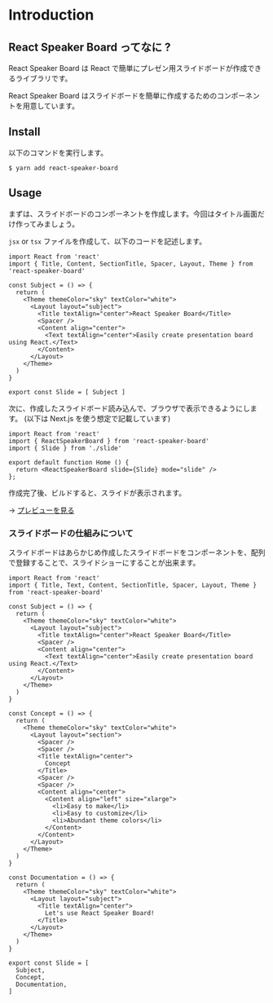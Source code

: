 # Introduction

## React Speaker Board ってなに ?

React Speaker Board は React で簡単にプレゼン用スライドボードが作成できるライブラリです。

React Speaker Board はスライドボードを簡単に作成するためのコンポーネントを用意しています。

## Install

以下のコマンドを実行します。

```txt: shell
$ yarn add react-speaker-board
```

## Usage

まずは、スライドボードのコンポーネントを作成します。今回はタイトル画面だけ作ってみましょう。

`jsx` or `tsx` ファイルを作成して、以下のコードを記述します。

```tsx:Slide.tsx
import React from 'react'
import { Title, Content, SectionTitle, Spacer, Layout, Theme } from 'react-speaker-board'

const Subject = () => {
  return (
    <Theme themeColor="sky" textColor="white">
      <Layout layout="subject">
        <Title textAlign="center">React Speaker Board</Title>
        <Spacer />
        <Content align="center">
          <Text textAlign="center">Easily create presentation board using React.</Text>
        </Content>
      </Layout>
    </Theme>
  )
}

export const Slide = [ Subject ]
```

次に、作成したスライドボード読み込んで、ブラウザで表示できるようにします。
(以下は Next.js を使う想定で記載しています)

```tsx:index.tsx
import React from 'react'
import { ReactSpeakerBoard } from 'react-speaker-board'
import { Slide } from './slide'

export default function Home () {
  return <ReactSpeakerBoard slide={Slide} mode="slide" />
};
```

作成完了後、ビルドすると、スライドが表示されます。

→ [プレビューを見る](/demo/introduction)


### スライドボードの仕組みについて

スライドボードはあらかじめ作成したスライドボードをコンポーネントを、配列で登録することで、スライドショーにすることが出来ます。

```tsx
import React from 'react'
import { Title, Text, Content, SectionTitle, Spacer, Layout, Theme } from 'react-speaker-board'

const Subject = () => {
  return (
    <Theme themeColor="sky" textColor="white">
      <Layout layout="subject">
        <Title textAlign="center">React Speaker Board</Title>
        <Spacer />
        <Content align="center">
          <Text textAlign="center">Easily create presentation board using React.</Text>
        </Content>
      </Layout>
    </Theme>
  )
}

const Concept = () => {
  return (
    <Theme themeColor="sky" textColor="white">
      <Layout layout="section">
        <Spacer />
        <Spacer />
        <Title textAlign="center">
          Concept
        </Title>
        <Spacer />
        <Spacer />
        <Content align="center">
          <Content align="left" size="xlarge">
            <li>Easy to make</li>
            <li>Easy to customize</li>
            <li>Abundant theme colors</li>
          </Content>
        </Content>
      </Layout>
    </Theme>
  )
}

const Documentation = () => {
  return (
    <Theme themeColor="sky" textColor="white">
      <Layout layout="subject">
        <Title textAlign="center">
          Let's use React Speaker Board!
        </Title>
      </Layout>
    </Theme>
  )
}

export const Slide = [
  Subject,
  Concept,
  Documentation,
]
```
